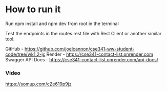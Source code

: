 # How to run it

Run npm install and npm dev from root in the terminal

Test the endpoints in the routes.rest file with Rest Client or another similar tool.

GitHub - https://github.com/joelcannon/cse341-ww-student-code/tree/wk1.2-jc
Render - https://cse341-contact-list.onrender.com
Swagger API Docs - https://cse341-contact-list.onrender.com/api-docs/

### Video

https://somup.com/cZe619p9jz
